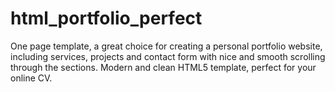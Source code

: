 # html_portfolio_perfect
One page template, a great choice for creating a personal portfolio website, including services, projects and contact form with nice and smooth scrolling through the sections. Modern and clean HTML5 template, perfect for your online CV.
